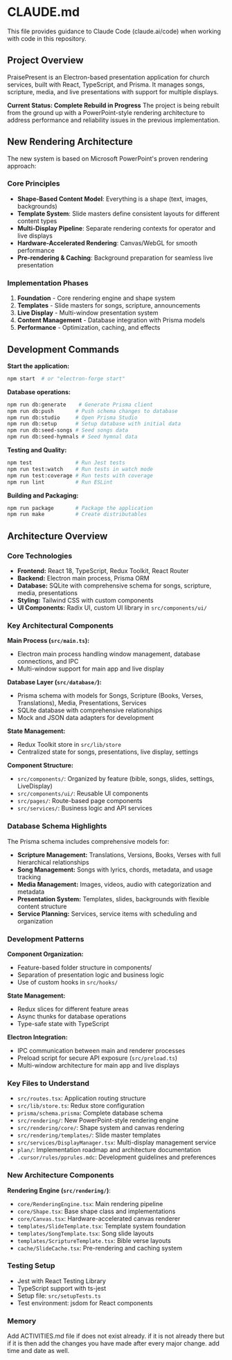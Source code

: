 # CLAUDE.md

This file provides guidance to Claude Code (claude.ai/code) when working with code in this repository.

## Project Overview

PraisePresent is an Electron-based presentation application for church services, built with React, TypeScript, and Prisma. It manages songs, scripture, media, and live presentations with support for multiple displays.

**Current Status: Complete Rebuild in Progress**
The project is being rebuilt from the ground up with a PowerPoint-style rendering architecture to address performance and reliability issues in the previous implementation.

## New Rendering Architecture

The new system is based on Microsoft PowerPoint's proven rendering approach:

### Core Principles
- **Shape-Based Content Model**: Everything is a shape (text, images, backgrounds)
- **Template System**: Slide masters define consistent layouts for different content types
- **Multi-Display Pipeline**: Separate rendering contexts for operator and live displays
- **Hardware-Accelerated Rendering**: Canvas/WebGL for smooth performance
- **Pre-rendering & Caching**: Background preparation for seamless live presentation

### Implementation Phases
1. **Foundation** - Core rendering engine and shape system
2. **Templates** - Slide masters for songs, scripture, announcements
3. **Live Display** - Multi-window presentation system
4. **Content Management** - Database integration with Prisma models
5. **Performance** - Optimization, caching, and effects

## Development Commands

**Start the application:**
```bash
npm start  # or "electron-forge start"
```

**Database operations:**
```bash
npm run db:generate    # Generate Prisma client
npm run db:push       # Push schema changes to database
npm run db:studio     # Open Prisma Studio
npm run db:setup      # Setup database with initial data
npm run db:seed-songs # Seed songs data
npm run db:seed-hymnals # Seed hymnal data
```

**Testing and Quality:**
```bash
npm test              # Run Jest tests
npm run test:watch    # Run tests in watch mode
npm run test:coverage # Run tests with coverage
npm run lint          # Run ESLint
```

**Building and Packaging:**
```bash
npm run package       # Package the application
npm run make          # Create distributables
```

## Architecture Overview

### Core Technologies
- **Frontend:** React 18, TypeScript, Redux Toolkit, React Router
- **Backend:** Electron main process, Prisma ORM
- **Database:** SQLite with comprehensive schema for songs, scripture, media, presentations
- **Styling:** Tailwind CSS with custom components
- **UI Components:** Radix UI, custom UI library in `src/components/ui/`

### Key Architectural Components

**Main Process (`src/main.ts`):**
- Electron main process handling window management, database connections, and IPC
- Multi-window support for main app and live display

**Database Layer (`src/database/`):**
- Prisma schema with models for Songs, Scripture (Books, Verses, Translations), Media, Presentations, Services
- SQLite database with comprehensive relationships
- Mock and JSON data adapters for development

**State Management:**
- Redux Toolkit store in `src/lib/store`
- Centralized state for songs, presentations, live display, settings


**Component Structure:**
- `src/components/`: Organized by feature (bible, songs, slides, settings, LiveDisplay)
- `src/components/ui/`: Reusable UI components
- `src/pages/`: Route-based page components
- `src/services/`: Business logic and API services

### Database Schema Highlights

The Prisma schema includes comprehensive models for:
- **Scripture Management:** Translations, Versions, Books, Verses with full hierarchical relationships
- **Song Management:** Songs with lyrics, chords, metadata, and usage tracking
- **Media Management:** Images, videos, audio with categorization and metadata
- **Presentation System:** Templates, slides, backgrounds with flexible content structure
- **Service Planning:** Services, service items with scheduling and organization

### Development Patterns

**Component Organization:**
- Feature-based folder structure in components/
- Separation of presentation logic and business logic
- Use of custom hooks in `src/hooks/`

**State Management:**
- Redux slices for different feature areas
- Async thunks for database operations
- Type-safe state with TypeScript

**Electron Integration:**
- IPC communication between main and renderer processes
- Preload script for secure API exposure (`src/preload.ts`)
- Multi-window architecture for main app and live displays

### Key Files to Understand

- `src/routes.tsx`: Application routing structure
- `src/lib/store.ts`: Redux store configuration
- `prisma/schema.prisma`: Complete database schema
- `src/rendering/`: New PowerPoint-style rendering engine
- `src/rendering/core/`: Shape system and canvas rendering
- `src/rendering/templates/`: Slide master templates
- `src/services/DisplayManager.tsx`: Multi-display management service
- `plan/`: Implementation roadmap and architecture documentation
- `.cursor/rules/pprules.mdc`: Development guidelines and preferences

### New Architecture Components

**Rendering Engine (`src/rendering/`)**:
- `core/RenderingEngine.tsx`: Main rendering pipeline
- `core/Shape.tsx`: Base shape class and implementations
- `core/Canvas.tsx`: Hardware-accelerated canvas renderer
- `templates/SlideTemplate.tsx`: Template system foundation
- `templates/SongTemplate.tsx`: Song slide layouts
- `templates/ScriptureTemplate.tsx`: Bible verse layouts
- `cache/SlideCache.tsx`: Pre-rendering and caching system

### Testing Setup

- Jest with React Testing Library
- TypeScript support with ts-jest
- Setup file: `src/setupTests.ts`
- Test environment: jsdom for React components

### Memory
Add ACTIVITIES.md file if does not exist already. if it is not already there but if it is then add the changes you have made after every major change. add time and date as well.